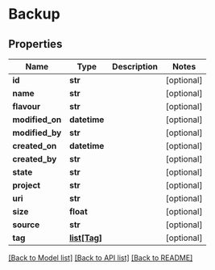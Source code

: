 # Backup

## Properties
Name | Type | Description | Notes
------------ | ------------- | ------------- | -------------
**id** | **str** |  | [optional] 
**name** | **str** |  | [optional] 
**flavour** | **str** |  | [optional] 
**modified_on** | **datetime** |  | [optional] 
**modified_by** | **str** |  | [optional] 
**created_on** | **datetime** |  | [optional] 
**created_by** | **str** |  | [optional] 
**state** | **str** |  | [optional] 
**project** | **str** |  | [optional] 
**uri** | **str** |  | [optional] 
**size** | **float** |  | [optional] 
**source** | **str** |  | [optional] 
**tag** | [**list[Tag]**](Tag.md) |  | [optional] 

[[Back to Model list]](../README.md#documentation-for-models) [[Back to API list]](../README.md#documentation-for-api-endpoints) [[Back to README]](../README.md)


